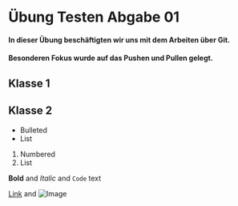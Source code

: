 # Übung Testen Abgabe 01

#### In dieser Übung beschäftigten wir uns mit dem Arbeiten über Git.
#### Besonderen Fokus wurde auf das Pushen und Pullen gelegt.


## Klasse 1

## Klasse 2


- Bulleted
- List

1. Numbered
2. List

**Bold** and _Italic_ and `Code` text

[Link](url) and ![Image](src)
